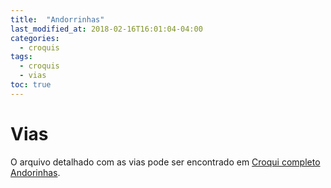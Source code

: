 ```yaml
---
title:  "Andorrinhas"
last_modified_at: 2018-02-16T16:01:04-04:00
categories:
  - croquis
tags:
  - croquis
  - vias
toc: true
---
```

# Vias

O arquivo detalhado com as vias pode ser encontrado em [Croqui completo Andorinhas](/croquis/andorinhas/croqui-completo-andorinhas.pdf).
